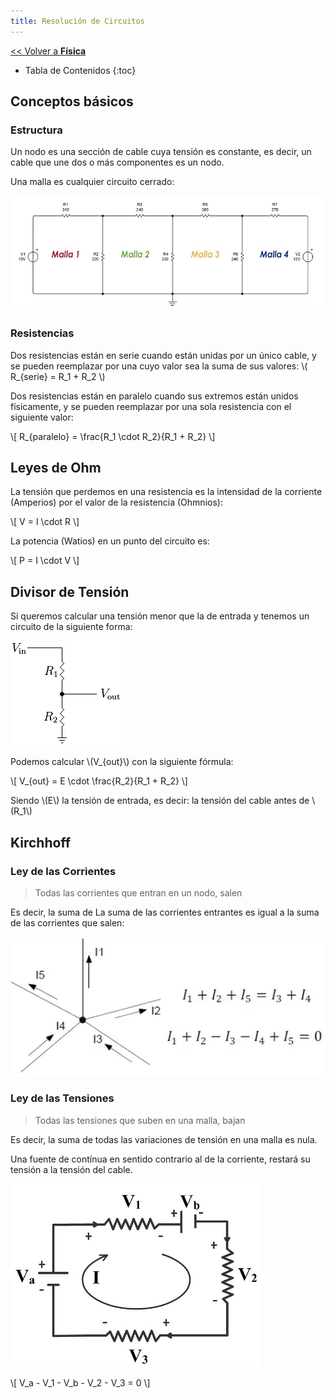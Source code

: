 ```yaml
---
title: Resolución de Circuitos
---
```


[&lt;&lt; Volver a **Física**](../ffi.md)

* Tabla de Contenidos
{:toc}

## Conceptos básicos

### Estructura

Un nodo es una sección de cable cuya tensión es constante, es decir, un cable que une dos o más componentes es un nodo.

Una malla es cualquier circuito cerrado:

![Mallas](/uploads/informatica/2/ffi/mallas.png)

### Resistencias

Dos resistencias están en serie cuando están unidas por un único cable, y se pueden reemplazar por una cuyo valor sea la suma de sus valores: \\( R_{serie} = R_1 + R_2 \\)

Dos resistencias están en paralelo cuando sus extremos están unidos físicamente, y se pueden reemplazar por una sola resistencia con el siguiente valor:

\\[ R_{paralelo} = \frac{R_1 \cdot R_2}{R_1 + R_2} \\]

## Leyes de Ohm

La tensión que perdemos en una resistencia es la intensidad de la corriente (Amperios) por el valor de la resistencia (Ohmnios):

\\[ V = I \cdot R \\]

La potencia (Watios) en un punto del circuito es:

\\[ P = I \cdot V \\]

## Divisor de Tensión

Si queremos calcular una tensión menor que la de entrada y tenemos un circuito de la siguiente forma:

![Divisor de Tensión](/uploads/informatica/2/ffi/divisor-tension.png)

Podemos calcular \\(V_{out}\\) con la siguiente fórmula:

\\[ V_{out} = E \cdot \frac{R_2}{R_1 + R_2} \\]

Siendo \\(E\\) la tensión de entrada, es decir: la tensión del cable antes de \\(R_1\\)

## Kirchhoff

### Ley de las Corrientes

> Todas las corrientes que entran en un nodo, salen

Es decir, la suma de La suma de las corrientes entrantes es igual a la suma de las corrientes que salen:

![Kirchhoff: ley de las corrientes](/uploads/informatica/2/ffi/kirchhoff-corrientes.png)

### Ley de las Tensiones

> Todas las tensiones que suben en una malla, bajan

Es decir, la suma de todas las variaciones de tensión en una malla es nula.

Una fuente de contínua en sentido contrario al de la corriente, restará su tensión a la tensión del cable.

![Kirchhoff: ley de las corrientes](/uploads/informatica/2/ffi/kirchhoff-tensiones.png)

\\[ V_a - V_1 - V_b - V_2 - V_3 = 0 \\]
